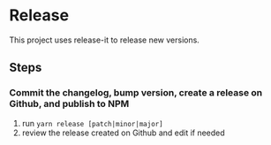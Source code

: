 # Release

This project uses release-it to release new versions.

## Steps

### Commit the changelog, bump version, create a release on Github, and publish to NPM

1. run `yarn release [patch|minor|major]`
2. review the release created on Github and edit if needed